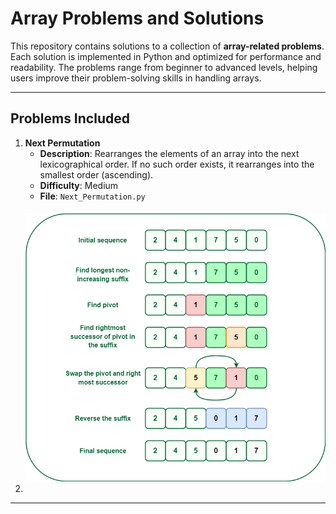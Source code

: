 
# Array Problems and Solutions

This repository contains solutions to a collection of **array-related problems**. Each solution is implemented in Python and optimized for performance and readability. The problems range from beginner to advanced levels, helping users improve their problem-solving skills in handling arrays.

---

## Problems Included

1. **Next Permutation**
    - **Description**: Rearranges the elements of an array into the next lexicographical order. If no such order exists, it rearranges into the smallest order (ascending).
    - **Difficulty**: Medium
    - **File**: `Next_Permutation.py`
   ####
   ![Next Permutation Example](Images/Arrays_1.png)
2. 

---

